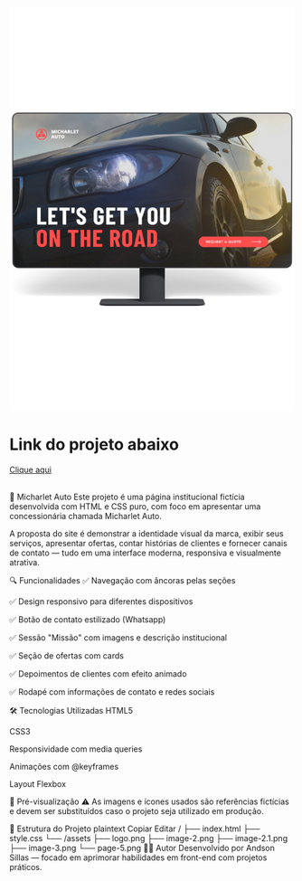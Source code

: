 <img src="https://github.com/Andson-Sillas/PROJECT-MACHARET-AUTO/blob/main/mockup-Micharlet%20Auto.png">
<br>
<h1>Link do projeto abaixo</h1>
<a href="https://andson-sillas.github.io/PROJECT-MACHARET-AUTO/">Clique aqui</a>
<br>
<br>


🚗 Micharlet Auto
Este projeto é uma página institucional fictícia desenvolvida com HTML e CSS puro, com foco em apresentar uma concessionária chamada Micharlet Auto.

A proposta do site é demonstrar a identidade visual da marca, exibir seus serviços, apresentar ofertas, contar histórias de clientes e fornecer canais de contato — tudo em uma interface moderna, responsiva e visualmente atrativa.

🔍 Funcionalidades
✅ Navegação com âncoras pelas seções

✅ Design responsivo para diferentes dispositivos

✅ Botão de contato estilizado (Whatsapp)

✅ Sessão "Missão" com imagens e descrição institucional

✅ Seção de ofertas com cards

✅ Depoimentos de clientes com efeito animado

✅ Rodapé com informações de contato e redes sociais

🛠️ Tecnologias Utilizadas
HTML5

CSS3

Responsividade com media queries

Animações com @keyframes

Layout Flexbox

📸 Pré-visualização
⚠️ As imagens e ícones usados são referências fictícias e devem ser substituídos caso o projeto seja utilizado em produção.

📁 Estrutura do Projeto
plaintext
Copiar
Editar
/
├── index.html
├── style.css
└── /assets
    ├── logo.png
    ├── image-2.png
    ├── image-2.1.png
    ├── image-3.png
    └── page-5.png
👨‍💻 Autor
Desenvolvido por Andson Sillas — focado em aprimorar habilidades em front-end com projetos práticos.
